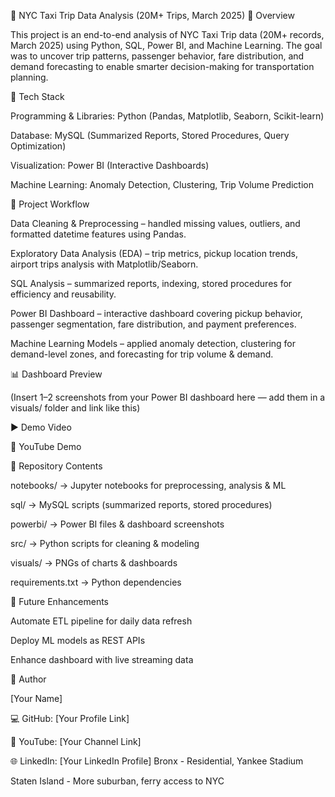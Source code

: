 🚖 NYC Taxi Trip Data Analysis (20M+ Trips, March 2025)
📖 Overview

This project is an end-to-end analysis of NYC Taxi Trip data (20M+ records, March 2025) using Python, SQL, Power BI, and Machine Learning.
The goal was to uncover trip patterns, passenger behavior, fare distribution, and demand forecasting to enable smarter decision-making for transportation planning.

🔧 Tech Stack

Programming & Libraries: Python (Pandas, Matplotlib, Seaborn, Scikit-learn)

Database: MySQL (Summarized Reports, Stored Procedures, Query Optimization)

Visualization: Power BI (Interactive Dashboards)

Machine Learning: Anomaly Detection, Clustering, Trip Volume Prediction

📂 Project Workflow

Data Cleaning & Preprocessing – handled missing values, outliers, and formatted datetime features using Pandas.

Exploratory Data Analysis (EDA) – trip metrics, pickup location trends, airport trips analysis with Matplotlib/Seaborn.

SQL Analysis – summarized reports, indexing, stored procedures for efficiency and reusability.

Power BI Dashboard – interactive dashboard covering pickup behavior, passenger segmentation, fare distribution, and payment preferences.

Machine Learning Models – applied anomaly detection, clustering for demand-level zones, and forecasting for trip volume & demand.

📊 Dashboard Preview

(Insert 1–2 screenshots from your Power BI dashboard here — add them in a visuals/ folder and link like this)

▶️ Demo Video

🎥 YouTube Demo

📑 Repository Contents

notebooks/ → Jupyter notebooks for preprocessing, analysis & ML

sql/ → MySQL scripts (summarized reports, stored procedures)

powerbi/ → Power BI files & dashboard screenshots

src/ → Python scripts for cleaning & modeling

visuals/ → PNGs of charts & dashboards

requirements.txt → Python dependencies

🚀 Future Enhancements

Automate ETL pipeline for daily data refresh

Deploy ML models as REST APIs

Enhance dashboard with live streaming data

👤 Author

[Your Name]

💻 GitHub: [Your Profile Link]

🎥 YouTube: [Your Channel Link]

🌐 LinkedIn: [Your LinkedIn Profile]
Bronx - Residential, Yankee Stadium

Staten Island - More suburban, ferry access to NYC

